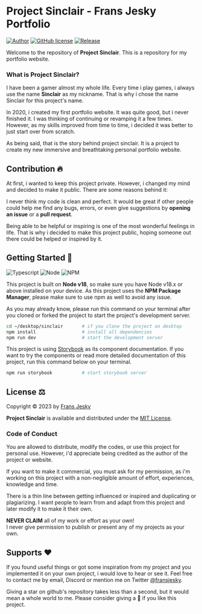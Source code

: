 # Project Sinclair - Frans Jesky Portfolio

[![Author](https://img.shields.io/badge/author-Frans%20Jesky-lightgrey.svg?style=flat&color=%23673ab7)](https://github.com/fransjesky)
[![GitHub license](https://img.shields.io/badge/license-MIT-lightgrey.svg?style=flat&color=%232196f3)](https://github.com/fransjesky/sinclair/LICENSE)
[![Release](https://img.shields.io/github/v/release/fransjesky/sinclair?style=flat&color=%23009688)](https://github.com/fransjesky/sinclair/releases)

Welcome to the repository of **Project Sinclair**. This is a repository for my portfolio website.

### What is Project Sinclair?

I have been a gamer almost my whole life. Every time i play games, i always use the name **Sinclair** as my nickname. That is why i chose the name Sinclair for this project's name.

In 2020, i created my first portfolio website. It was quite good, but i never finished it. I was thinking of continuing or revamping it a few times. However, as my skills improved from time to time, i decided it was better to just start over from scratch.

As being said, that is the story behind project sinclair. It is a project to create my new immersive and breathtaking personal portfolio website.

## Contribution 🔥

At first, i wanted to keep this project private. However, i changed my mind and decided to make it public. There are some reasons behind it:

I never think my code is clean and perfect. It would be great if other people could help me find any bugs, errors, or even give suggestions by **opening an issue** or a **pull request**.

Being able to be helpful or inspiring is one of the most wonderful feelings in life. That is why i decided to make this project public, hoping someone out there could be helped or inspired by it.

## Getting Started 🚀

![Typescript](https://img.shields.io/badge/Typescript-logo?style=flat&logo=typescript&logoColor=white&labelColor=grey&color=%233178C6)
![Node](https://img.shields.io/badge/Node@18.17.0-logo?style=flat&logo=nodedotjs&logoColor=white&labelColor=grey&color=%23339933)
![NPM](https://img.shields.io/badge/NPM@9.6.7-logo?style=flat&logo=npm&logoColor=white&labelColor=grey&color=%23CB3837)

This project is built on **Node v18**, so make sure you have Node v18.x or above installed on your device. As this project uses the **NPM Package Manager**, please make sure to use npm as well to avoid any issue.

As you may already know, please run this command on your terminal after you cloned or forked the project to start the project's development server.

```sh
cd ~/desktop/sinclair       # if you clone the project on desktop
npm install                 # install all dependencies
npm run dev                 # start the development server
```

This project is using [Storybook](https://storybook.js.org/) as its component documentation. If you want to try the components or read more detailed documentation of this project, run this command below on your terminal.

```sh
npm run storybook           # start storybook server
```

## License ⚖️

Copyright © 2023 by [Frans Jesky](https://github.com/fransjesky)

**Project Sinclair** is available and distributed under the [MIT License](https://github.com/fransjesky/sinclair/LICENSE).

### Code of Conduct

You are allowed to distribute, modify the codes, or use this project for personal use. However, i'd appreciate being credited as the author of the project or website.

If you want to make it commercial, you must ask for my permission, as i'm working on this project with a non-negligible amount of effort, experiences, knowledge and time.

There is a thin line between getting influenced or inspired and duplicating or plagiarizing. I want people to learn from and adapt from this project and later modify it to make it their own.

**NEVER CLAIM** all of my work or effort as your own!
<br/>
I never give permission to publish or present any of my projects as your own.

## Supports ❤️

If you found useful things or got some inspiration from my project and you implemented it on your own project, i would love to hear or see it. Feel free to contact me by email, Discord or mention me on Twitter [@fransjesky](https://twitter.com/fransjesky).

Giving a star on github's repository takes less than a second, but it would mean a whole world to me. Please consider giving a 🌟 if you like this project.
